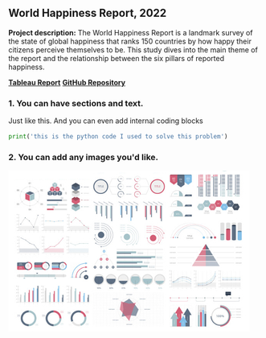 ## World Happiness Report, 2022

**Project description:** The World Happiness Report is a landmark survey of the state of global happiness that ranks 150 countries by how happy their citizens perceive themselves to be. This study dives into the main theme of the report and the relationship between the six pillars of reported happiness. 

[**Tableau Report**](https://public.tableau.com/app/profile/michael.c.4963/viz/WorldHappinessReport2022_16693926307310/Happy)
[**GitHub Repository**](https://github.com/mikecurran09/World-Happiness-Report-2022)

### 1. You can have sections and text.

Just like this. And you can even add internal coding blocks

```python
print('this is the python code I used to solve this problem')
```

### 2. You can add any images you'd like. 

<img src="images/dummy_thumbnail.jpg?raw=true"/>
